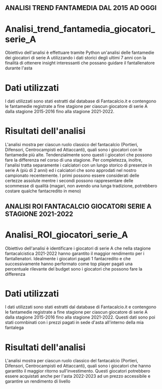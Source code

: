 ## ANALISI TREND FANTAMEDIA DAL 2015 AD OGGI

# Analisi_trend_fantamedia_giocatori_serie_A
Obiettivo dell'analisi è effettuare tramite Python un'analisi delle fantamedie dei giocatori di serie A utilizzando i dati storici degli ultimi 7 anni con la finalità di ottenere insight interessanti che possano guidare il fantallenatore durante l'asta

# Dati utilizzati
I dati utilizzati sono stati estratti dal database di Fantacalcio.it e contengono le fantamedie registrate a fine stagione per ciascun giocatore di serie A dalla stagione 2015-2016 fino alla stagione 2021-2022.

# Risultati dell'analisi
L'analisi mostra per ciascun ruolo classico del fantacalcio (Portieri, Difensori, Centrocampisti ed Attaccanti), quali sono i giocatori con le fantamedie più alte. Tendenzialmente sono questi i giocatori che possono fare la differenza nel corso di una stagione. Per completezza, inoltre, l'analisi tratta separamente i calciatori con un lungo storico di presenze in serie A (più di 2 anni) ed i calciatori che sono approdati nel nostro campionato recentemente. I primi possono essere considerati delle certezze assolute mentre i secondi possono rappresentare delle scommesse di qualità (magari, non avendo una lunga tradizione, potrebbero costare qualche fantacredito in meno)

## ANALISI ROI FANTACALCIO GIOCATORI SERIE A STAGIONE 2021-2022

# Analisi_ROI_giocatori_serie_A
Obiettivo dell'analisi è identificare i giocatori di serie A che nella stagione fantacalcistica 2021-2022 hanno garantito il maggior rendimento per i fantallenatori. Idealmente i giocatori pagati 1 fantacredito e che successivamente hanno performato come top player pagati una percentuale rilevante del budget sono i giocatori che possono fare la differenza

# Dati utilizzati
I dati utilizzati sono stati estratti dal database di Fantacalcio.it e contengono le fantamedie registrate a fine stagione per ciascun giocatore di serie A dalla stagione 2015-2016 fino alla stagione 2021-2022. Questi dati sono poi stati comnbinati con i prezzi pagati in sede d'asta all'interno della mia fantalega

# Risultati dell'analisi
L'analisi mostra per ciascun ruolo classico del fantacalcio (Portieri, Difensori, Centrocampisti ed Attaccanti), quali sono i giocatori che hanno garantito il maggior ritorno sull'investimento. Questi giocatori potrebbero essere acquistati anche per l'asta 2022-2023 ad un prezzo accessibile e garantire un rendimento di livello
